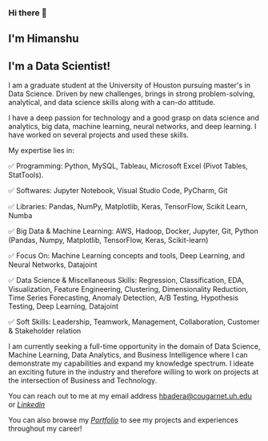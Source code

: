 ### Hi there 👋 
## I'm Himanshu

## I'm a Data Scientist!


I am a graduate student at the University of Houston pursuing master's in Data Science. Driven by new challenges, brings in strong problem-solving, analytical, and data science skills along with a can-do attitude.

I have a deep passion for technology and a good grasp on data science and analytics, big data, machine learning, neural networks, and deep learning. I have worked on several projects and used these skills.

My expertise lies in:

✅ Programming: Python, MySQL, Tableau, Microsoft Excel (Pivot Tables, StatTools).

✅ Softwares: Jupyter Notebook, Visual Studio Code, PyCharm, Git

✅ Libraries: Pandas, NumPy, Matplotlib, Keras, TensorFlow, Scikit Learn, Numba

✅ Big Data & Machine Learning: AWS, Hadoop, Docker, Jupyter, Git, Python (Pandas, Numpy, Matplotlib, TensorFlow, Keras, Scikit-learn)

✅ Focus On: Machine Learning concepts and tools, Deep Learning, and Neural Networks, Datajoint

✅ Data Science & Miscellaneous Skills: Regression, Classification, EDA, Visualization, Feature Engineering, Clustering, Dimensionality Reduction, Time Series Forecasting, Anomaly Detection, A/B Testing, Hypothesis Testing, Deep Learning, Datajoint

✅ Soft Skills: Leadership, Teamwork, Management, Collaboration, Customer & Stakeholder relation


I am currently seeking a full-time opportunity in the domain of Data Science, Machine Learning, Data Analytics, and Business Intelligence where I can demonstrate my capabilities and expand my knowledge spectrum. I ideate an exciting future in the industry and therefore willing to work on projects at the intersection of Business and Technology.


You can reach out to me at my email address hbadera@cougarnet.uh.edu
or [*Linkedin*](https://www.linkedin.com/in/himanshubadera)

You can also browse my [*Portfolio*](https://hbadera.wixsite.com/himanshu-badera) to see my projects and experiences throughout my career!
